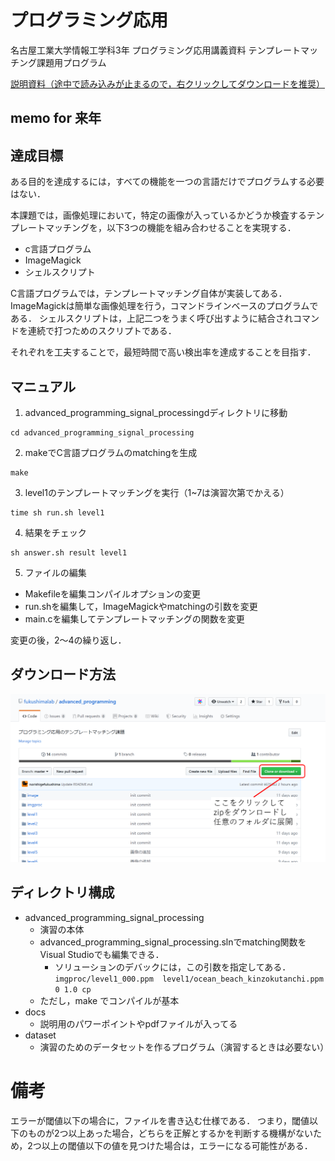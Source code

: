 # プログラミング応用
名古屋工業大学情報工学科3年 プログラミング応用講義資料 テンプレートマッチング課題用プログラム

[説明資料（途中で読み込みが止まるので，右クリックしてダウンロードを推奨）](./docs/advanced_programming_signal_processing.pdf)

## memo for 来年


## 達成目標
ある目的を達成するには，すべての機能を一つの言語だけでプログラムする必要はない．

本課題では，画像処理において，特定の画像が入っているかどうか検査するテンプレートマッチングを，以下3つの機能を組み合わせることを実現する．

* c言語プログラム
* ImageMagick
* シェルスクリプト


C言語プログラムでは，テンプレートマッチング自体が実装してある．
ImageMagickは簡単な画像処理を行う，コマンドラインベースのプログラムである．
シェルスクリプトは，上記二つをうまく呼び出すように結合されコマンドを連続で打つためのスクリプトである．

それぞれを工夫することで，最短時間で高い検出率を達成することを目指す．

## マニュアル
1. advanced_programming_signal_processingdディレクトリに移動
```shell
cd advanced_programming_signal_processing
```

2. makeでC言語プログラムのmatchingを生成
```shell
make
```
3. level1のテンプレートマッチングを実行（1~7は演習次第でかえる）
```shell
time sh run.sh level1
```
4. 結果をチェック
```shell
sh answer.sh result level1
```
5. ファイルの編集
* Makefileを編集コンパイルオプションの変更
* run.shを編集して，ImageMagickやmatchingの引数を変更
* main.cを編集してテンプレートマッチングの関数を変更

変更の後，2～4の繰り返し．

## ダウンロード方法

![ダウンロード方法](./docs/image/fig1.png "ダウンロード方法 ")

## ディレクトリ構成
* advanced_programming_signal_processing
	* 演習の本体
	* advanced_programming_signal_processing.slnでmatching関数をVisual Studioでも編集できる．
		* ソリューションのデバックには，この引数を指定してある．`imgproc/level1_000.ppm  level1/ocean_beach_kinzokutanchi.ppm 0 1.0 cp`
	* ただし，make でコンパイルが基本
* docs
	* 説明用のパワーポイントやpdfファイルが入ってる
* dataset
	* 演習のためのデータセットを作るプログラム（演習するときは必要ない）

# 備考
エラーが閾値以下の場合に，ファイルを書き込む仕様である．
つまり，閾値以下のものが2つ以上あった場合，どちらを正解とするかを判断する機構がないため，2つ以上の閾値以下の値を見つけた場合は，エラーになる可能性がある．
